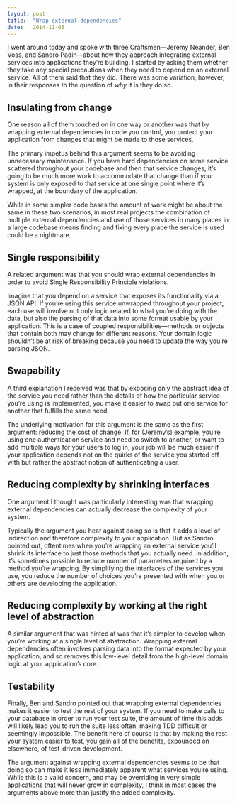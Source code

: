 ```yaml
---
layout: post
title:  "Wrap external dependencies"
date:   2014-11-05
---
```


I went around today and spoke with three Craftsmen—Jeremy Neander, Ben Voss, and Sandro Padin—about how they approach integrating external services into applications they’re building. I started by asking them whether they take any special precautions when they need to depend on an external service. All of them said that they did. There was some variation, however, in their responses to the question of *why* it is they do so.

## Insulating from change

One reason all of them touched on in one way or another was that by wrapping external dependencies in code you control, you protect your application from changes that might be made to those services.

The primary impetus behind this argument seems to be avoiding unnecessary maintenance. If you have hard dependencies on some service scattered throughout your codebase and then that service changes, it’s going to be much more work to accommodate that change than if your system is only exposed to that service at one single point where it’s wrapped, at the boundary of the application.

While in some simpler code bases the amount of work might be about the same in these two scenarios, in most real projects the combination of multiple external dependencies and use of those services in many places in a large codebase means finding and fixing every place the service is used could be a nightmare.

## Single responsibility

A related argument was that you should wrap external dependencies in order to avoid Single Responsibility Principle violations.

Imagine that you depend on a service that exposes its functionality via a JSON API. If you’re using this service unwrapped throughout your project, each use will involve not only logic related to what you’re doing with the data, but also the parsing of that data into some format usable by your application. This is a case of coupled responsibilities—methods or objects that contain both may change for different reasons. Your domain logic shouldn’t be at risk of breaking because you need to update the way you’re parsing JSON.

## Swapability

A third explanation I received was that by exposing only the abstract idea of the service you need rather than the details of how the particular service you’re using is implemented, you make it easier to swap out one service for another that fulfills the same need.

The underlying motivation for this argument is the same as the first argument: reducing the cost of change. If, for (Jeremy’s) example, you’re using one authentication service and need to switch to another, or want to add multiple ways for your users to log in, your job will be much easier if your application depends not on the quirks of the service you started off with but rather the abstract notion of authenticating a user.

## Reducing complexity by shrinking interfaces

One argument I thought was particularly interesting was that wrapping external dependencies can actually decrease the complexity of your system.

Typically the argument you hear against doing so is that it adds a level of indirection and therefore complexity to your application. But as Sandro pointed out, oftentimes when you’re wrapping an external service you’ll shrink its interface to just those methods that you actually need. In addition, it’s sometimes possible to reduce number of parameters required by a method you’re wrapping. By simplifying the interfaces of the services you use, you reduce the number of choices you’re presented with when you or others are developing the application.

## Reducing complexity by working at the right level of abstraction

A similar argument that was hinted at was that it’s simpler to develop when you’re working at a single level of abstraction. Wrapping external dependencies often involves parsing data into the format expected by your application, and so removes this low-level detail from the high-level domain logic at your application’s core.

## Testability

Finally, Ben and Sandro pointed out that wrapping external dependencies makes it easier to test the rest of your system. If you need to make calls to your database in order to run your test suite, the amount of time this adds will likely lead you to run the suite less often, making TDD difficult or seemingly impossible. The benefit here of course is that by making the rest your system easier to test, you gain all of the benefits, expounded on elsewhere, of test-driven development.

The argument against wrapping external dependencies seems to be that doing so can make it less immediately apparent what services you’re using. While this is a valid concern, and may be overriding in very simple applications that will never grow in complexity, I think in most cases the arguments above more than justify the added complexity.